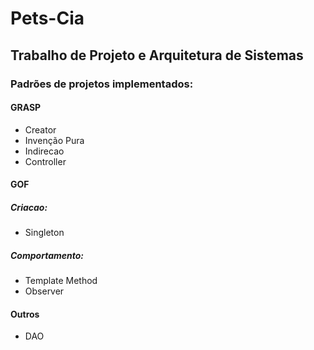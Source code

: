 # Pets-Cia

## Trabalho de Projeto e Arquitetura de Sistemas

### Padrões de projetos implementados:

#### GRASP
- Creator
- Invenção Pura
- Indirecao
- Controller

#### GOF

##### Criacao:
- Singleton

##### Comportamento:
- Template Method
- Observer

#### Outros
- DAO

